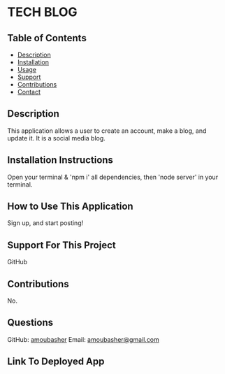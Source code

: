 # TECH BLOG

  ## Table of Contents
  - [Description](#description)
  - [Installation](#installation)
  - [Usage](#usage)
  - [Support](#support)
  - [Contributions](#contributions)
  - [Contact](#email)

  ## Description
  This application allows a user to create an account, make a blog, and update it. It is a social media blog.

  ## Installation Instructions
  Open your terminal & 'npm i' all dependencies, then 'node server' in your terminal.

  ## How to Use This Application
  Sign up, and start posting!

  ## Support For This Project
  GitHub

  ## Contributions
  No.

  ## Questions
  GitHub: [amoubasher](https://github.com/amoubasher)
  Email: [amoubasher@gmail.com](mailto:amoubasher@gmail.com)
  
  ## Link To Deployed App
 